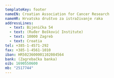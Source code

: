 ```yaml
---
templateKey: footer
nameEN: Croatian Association for Cancer Research
nameHR: Hrvatsko društvo za istraživanje raka
addressLines:
  - text: Bijenička 54
  - text: (Ruđer Bošković Institute)
  - text: 10000 Zagreb
  - text: Croatia
tel: +385-1-4571-292
fax: +385-1-4561-1010
iban: HR5023600001102084564
bank: (Zagrebačka banka)
oib: 1690550600
mb: "2517744"
---
```

